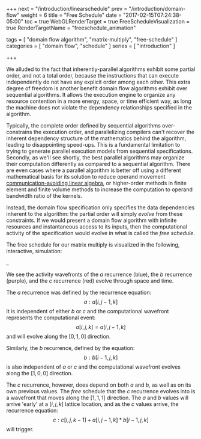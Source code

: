 +++
next = "/introduction/linearschedule"
prev = "/introduction/domain-flow"
weight = 6
title = "Free Schedule"
date = "2017-02-15T07:24:38-05:00"
toc = true
WebGLRenderTarget = true
FreeScheduleVisualization = true
RenderTargetName = "freeschedule_animation"

tags = [ "domain flow algorithm", "matrix-multiply", "free-schedule" ]
categories = [ "domain flow", "schedule" ]
series = [ "introduction" ]

+++

<canvas id="c"></canvas>

We alluded to the fact that inherently-parallel algorithms exhibit some partial order, and not a total order,
because the instructions that can execute independently do not have any explicit order among each other.
This extra degree of freedom is another benefit domain flow algorithms exhibit over sequential algorithms.
It allows the execution engine to organize any resource contention in a more energy, space, or time efficient way,
as long the machine does not violate the dependency	relationships specified in the algorithm.

Typically, the complete order defined by sequential algorithms over-constrains the execution order, and
parallelizing compilers can't recover the inherent dependency structure of the mathematics behind the algorithm,
leading to disappointing speed-ups. This is a fundamental limitation to trying to generate parallel
execution models from sequential specifications. Secondly, as we'll see shortly, the best parallel algorithms
may organize their computation differently as compared to a sequential algorithm. There are even cases where
a parallel algorithm is better off using a different mathematical basis for its solution to reduce operand
movement [communication-avoiding linear algebra](https://www2.eecs.berkeley.edu/Pubs/TechRpts/2010/EECS-2010-37.pdf),
or higher-order methods in finite element and finite volume methods to increase the computation to operand bandwidth ratio
of the kernels.

Instead, the domain flow specification only specifies the data dependencies
inherent to the algorithm: the partial order will simply _*evolve*_ from these constraints.
If we would present a domain flow algorithm with infinite resources and instantaneous access to its inputs, 
then the computational activity of the specification would evolve in what is called the _free schedule_.

The free schedule for our matrix multiply is visualized in the following, interactive, simulation:

<div id="freeschedule_animation">_</div>

We see the activity wavefronts of the $a$ recurrence (blue), the $b$ recurrence (purple), and the $c$ recurrence (red)
evolve through space and time.

The $a$ recurrence was defined by the recurrence equation: $$a: a[i,j-1,k]$$
It is independent of either $b$ or $c$ and the computational wavefront represents the computational event: $$a[i,j,k] = a[i,j-1,k]$$
and will evolve along the $[0,1,0]$ direction.

Similarly, the $b$ recurrence, defined by the equation: $$b: b[i-1,j,k]$$ is also independent of $a$ or $c$ and the
computational wavefront evolves along the $[1,0,0]$ direction.

The $c$ recurrence, however, does depend on both $a$ and $b$, as well as on its own previous values. The _free_ schedule
that the $c$ recurrence evolves into is a wavefront that moves along the $[1,1,1]$ direction. The $a$ and $b$ values
will arrive 'early' at a $[i,j,k]$ lattice location, and as the $c$ values arrive, the recurrence equation:
$$c: c[i,j,k-1] + a[i,j-1,k] * b[i-1, j, k]$$
will trigger. 

